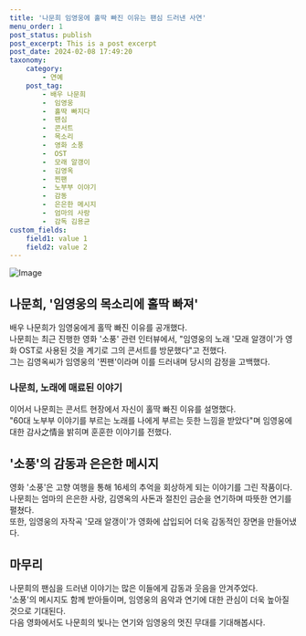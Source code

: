 ```yaml
---
title: '나문희 임영웅에 홀딱 빠진 이유는 팬심 드러낸 사연'
menu_order: 1
post_status: publish
post_excerpt: This is a post excerpt
post_date: 2024-02-08 17:49:20
taxonomy:
    category:
        - 연예
    post_tag:
        - 배우 나문희
        -  임영웅
        -  홀딱 빠지다
        -  팬심
        -  콘서트
        -  목소리
        -  영화 소풍
        -  OST
        -  모래 알갱이
        -  김영옥
        -  찐팬
        -  노부부 이야기
        -  감동
        -  은은한 메시지
        -  엄마의 사랑
        -  감독 김용균
custom_fields:
    field1: value 1
    field2: value 2
---
```


![Image](https://mimgnews.pstatic.net/image/417/2024/02/07/0000980488_001_20240207173301400.jpg?type=w540)

## 나문희, '임영웅의 목소리에 홀딱 빠져'  
배우 나문희가 임영웅에게 홀딱 빠진 이유를 공개했다.  
나문희는 최근 진행한 영화 '소풍' 관련 인터뷰에서, "임영웅의 노래 '모래 알갱이'가 영화 OST로 사용된 것을 계기로 그의 콘서트를 방문했다"고 전했다.  
그는 김영옥씨가 임영웅의 '찐팬'이라며 이를 드러내며 당시의 감정을 고백했다.
### 나문희, 노래에 매료된 이야기  
이어서 나문희는 콘서트 현장에서 자신이 홀딱 빠진 이유를 설명했다.  
"60대 노부부 이야기를 부르는 노래를 나에게 부르는 듯한 느낌을 받았다"며 임영웅에 대한 감사之情을 밝히며 훈훈한 이야기를 전했다.  
## '소풍'의 감동과 은은한 메시지  
영화 '소풍'은 고향 여행을 통해 16세의 추억을 회상하게 되는 이야기를 그린 작품이다.  
나문희는 엄마의 은은한 사랑, 김영옥의 사돈과 절친인 금순을 연기하며 따뜻한 연기를 펼쳤다.  
또한, 임영웅의 자작곡 '모래 알갱이'가 영화에 삽입되어 더욱 감동적인 장면을 만들어냈다.
## 마무리  
나문희의 팬심을 드러낸 이야기는 많은 이들에게 감동과 웃음을 안겨주었다.  
'소풍'의 메시지도 함께 받아들이며, 임영웅의 음악과 연기에 대한 관심이 더욱 높아질 것으로 기대된다.  
다음 영화에서도 나문희의 빛나는 연기와 임영웅의 멋진 무대를 기대해봅시다.
